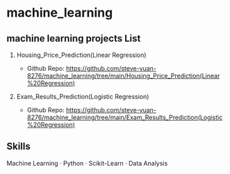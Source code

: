 # machine_learning

## machine learning projects List

1. Housing_Price_Prediction(Linear Regression)
    - Github Repo: https://github.com/steve-yuan-8276/machine_learning/tree/main/Housing_Price_Prediction(Linear%20Regression)

2. Exam_Results_Prediction(Logistic Regression)
    - Github Repo: https://github.com/steve-yuan-8276/machine_learning/tree/main/Exam_Results_Prediction(Logistic%20Regression)

## Skills
Machine Learning · Python · Scikit-Learn · Data Analysis